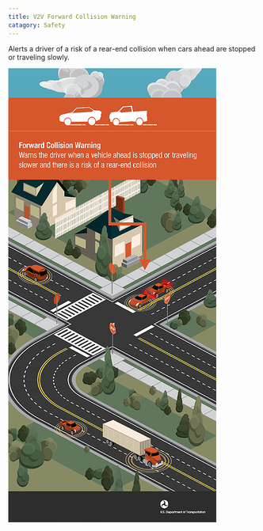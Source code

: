 ```yaml
---
title: V2V Forward Collision Warning
catagory: Safety
---
```



Alerts a driver of a risk of a rear-end collision when cars ahead are stopped or traveling slowly.

![V2V Forward Collision Warning](/src/assets/images/infographics/V2V_ForwardCollisionWarning-med01.png)